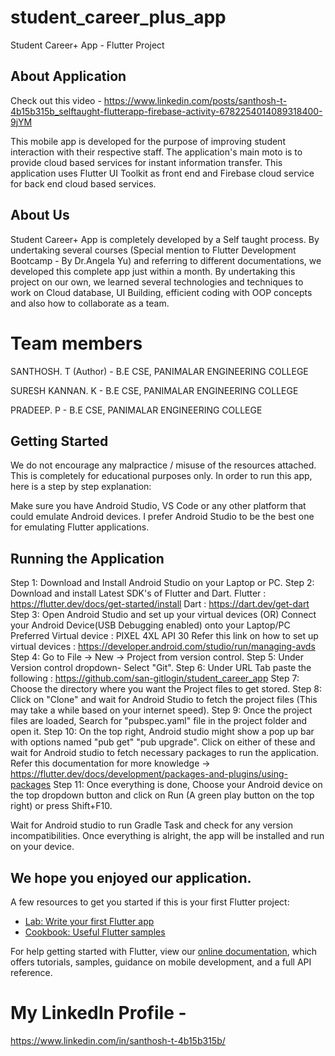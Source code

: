 # student_career_plus_app

Student Career+ App - Flutter Project 

## About Application

Check out this video - https://www.linkedin.com/posts/santhosh-t-4b15b315b_selftaught-flutterapp-firebase-activity-6782254014089318400-9jYM

This mobile app is developed for the purpose of improving student interaction with their respective staff.
The application's main moto is to provide cloud based services for instant information transfer.
This application uses Flutter UI Toolkit as front end and Firebase cloud service for back end cloud based services.


## About Us

Student Career+ App is completely developed by a Self taught process. By undertaking several courses (Special mention to Flutter Development Bootcamp - By Dr.Angela Yu) and referring to different documentations, we developed this complete app just within a month. By undertaking this project on our own, we learned several technologies and techniques to work on Cloud database, UI Building, efficient coding with OOP concepts and also how to collaborate as a team.

# Team members

 SANTHOSH. T (Author) - B.E CSE, PANIMALAR ENGINEERING COLLEGE 
 
 SURESH KANNAN. K - B.E CSE, PANIMALAR ENGINEERING COLLEGE
 
 PRADEEP. P - B.E CSE, PANIMALAR ENGINEERING COLLEGE

## Getting Started

We do not encourage any malpractice / misuse of the resources attached. This is completely for educational purposes only.
In order to run this app, here is a step by step explanation:

Make sure you have Android Studio, VS Code or any other platform that could emulate Android devices. I prefer Android Studio to be the best one for emulating Flutter applications.

## Running the Application

Step 1: Download and Install Android Studio on your Laptop or PC.
Step 2: Download and install Latest SDK's of Flutter and Dart. 
        Flutter : https://flutter.dev/docs/get-started/install
        Dart : https://dart.dev/get-dart
Step 3: Open Android Studio and set up your virtual devices (OR) Connect your Android Device(USB Debugging enabled) onto your Laptop/PC
        Preferred Virtual device : PIXEL 4XL API 30 
        Refer this link on how to set up virtual devices : https://developer.android.com/studio/run/managing-avds
Step 4: Go to File -> New -> Project from version control.
Step 5: Under Version control dropdown- Select "Git".
Step 6: Under URL Tab paste the following : https://github.com/san-gitlogin/student_career_app
Step 7: Choose the directory where you want the Project files to get stored.
Step 8: Click on "Clone" and wait for Android Studio to fetch the project files (This may take a while based on your internet speed).
Step 9: Once the project files are loaded, Search for "pubspec.yaml" file in the project folder and open it.
Step 10: On the top right, Android studio might show a pop up bar with options named "pub get" "pub upgrade". Click on either of these and wait for Android studio to fetch necessary packages to run the application. Refer this documentation for more knowledge -> https://flutter.dev/docs/development/packages-and-plugins/using-packages
Step 11: Once everything is done, Choose your Android device on the top dropdown button and click on Run (A green play button on the top right) or press Shift+F10.

Wait for Android studio to run Gradle Task and check for any version incompatibilities. Once everything is alright, the app will be installed and run on your device.

## We hope you enjoyed our application. 

A few resources to get you started if this is your first Flutter project:

- [Lab: Write your first Flutter app](https://flutter.dev/docs/get-started/codelab)
- [Cookbook: Useful Flutter samples](https://flutter.dev/docs/cookbook)

For help getting started with Flutter, view our
[online documentation](https://flutter.dev/docs), which offers tutorials,
samples, guidance on mobile development, and a full API reference.

# My LinkedIn Profile - 
https://www.linkedin.com/in/santhosh-t-4b15b315b/
